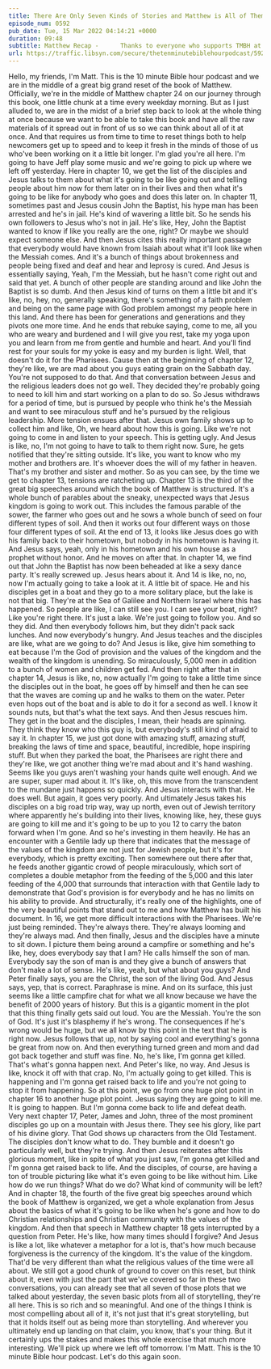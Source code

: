 ```yaml
---
title: There Are Only Seven Kinds of Stories and Matthew is All of Them
episode_num: 0592
pub_date: Tue, 15 Mar 2022 04:14:21 +0000
duration: 09:48
subtitle: Matthew Recap -      Thanks to everyone who supports TMBH at  You're the reason we can all do this together!  Music written and performed by .
url: https://traffic.libsyn.com/secure/thetenminutebiblehourpodcast/592_-_There_Are_Only_Seven_Kinds_of_Stories_and_Matthew_is_All_of_Them_.mp3
---
```


 Hello, my friends, I'm Matt. This is the 10 minute Bible hour podcast and we are in the middle of a great big grand reset of the book of Matthew. Officially, we're in the middle of Matthew chapter 24 on our journey through this book, one little chunk at a time every weekday morning. But as I just alluded to, we are in the midst of a brief step back to look at the whole thing at once because we want to be able to take this book and have all the raw materials of it spread out in front of us so we can think about all of it at once. And that requires us from time to time to reset things both to help newcomers get up to speed and to keep it fresh in the minds of those of us who've been working on it a little bit longer. I'm glad you're all here. I'm going to have Jeff play some music and we're going to pick up where we left off yesterday. Here in chapter 10, we get the list of the disciples and Jesus talks to them about what it's going to be like going out and telling people about him now for them later on in their lives and then what it's going to be like for anybody who goes and does this later on. In chapter 11, sometimes past and Jesus cousin John the Baptist, his hype man has been arrested and he's in jail. He's kind of wavering a little bit. So he sends his own followers to Jesus who's not in jail. He's like, Hey, John the Baptist wanted to know if like you really are the one, right? Or maybe we should expect someone else. And then Jesus cites this really important passage that everybody would have known from Isaiah about what it'll look like when the Messiah comes. And it's a bunch of things about brokenness and people being fixed and deaf and hear and leprosy is cured. And Jesus is essentially saying, Yeah, I'm the Messiah, but he hasn't come right out and said that yet. A bunch of other people are standing around and like John the Baptist is so dumb. And then Jesus kind of turns on them a little bit and it's like, no, hey, no, generally speaking, there's something of a faith problem and being on the same page with God problem amongst my people here in this land. And there has been for generations and generations and they pivots one more time. And he ends that rebuke saying, come to me, all you who are weary and burdened and I will give you rest, take my yoga upon you and learn from me from gentle and humble and heart. And you'll find rest for your souls for my yoke is easy and my burden is light. Well, that doesn't do it for the Pharisees. Cause then at the beginning of chapter 12, they're like, we are mad about you guys eating grain on the Sabbath day. You're not supposed to do that. And that conversation between Jesus and the religious leaders does not go well. They decided they're probably going to need to kill him and start working on a plan to do so. So Jesus withdraws for a period of time, but is pursued by people who think he's the Messiah and want to see miraculous stuff and he's pursued by the religious leadership. More tension ensues after that. Jesus own family shows up to collect him and like, Oh, we heard about how this is going. Like we're not going to come in and listen to your speech. This is getting ugly. And Jesus is like, no, I'm not going to have to talk to them right now. Sure, he gets notified that they're sitting outside. It's like, you want to know who my mother and brothers are. It's whoever does the will of my father in heaven. That's my brother and sister and mother. So as you can see, by the time we get to chapter 13, tensions are ratcheting up. Chapter 13 is the third of the great big speeches around which the book of Matthew is structured. It's a whole bunch of parables about the sneaky, unexpected ways that Jesus kingdom is going to work out. This includes the famous parable of the sower, the farmer who goes out and he sows a whole bunch of seed on four different types of soil. And then it works out four different ways on those four different types of soil. At the end of 13, it looks like Jesus does go with his family back to their hometown, but nobody in his hometown is having it. And Jesus says, yeah, only in his hometown and his own house as a prophet without honor. And he moves on after that. In chapter 14, we find out that John the Baptist has now been beheaded at like a sexy dance party. It's really screwed up. Jesus hears about it. And 14 is like, no, no, now I'm actually going to take a look at it. A little bit of space. He and his disciples get in a boat and they go to a more solitary place, but the lake is not that big. They're at the Sea of Galilee and Northern Israel where this has happened. So people are like, I can still see you. I can see your boat, right? Like you're right there. It's just a lake. We're just going to follow you. And so they did. And then everybody follows him, but they didn't pack sack lunches. And now everybody's hungry. And Jesus teaches and the disciples are like, what are we going to do? And Jesus is like, give him something to eat because I'm the God of provision and the values of the kingdom and the wealth of the kingdom is unending. So miraculously, 5,000 men in addition to a bunch of women and children get fed. And then right after that in chapter 14, Jesus is like, no, now actually I'm going to take a little time since the disciples out in the boat, he goes off by himself and then he can see that the waves are coming up and he walks to them on the water. Peter even hops out of the boat and is able to do it for a second as well. I know it sounds nuts, but that's what the text says. And then Jesus rescues him. They get in the boat and the disciples, I mean, their heads are spinning. They think they know who this guy is, but everybody's still kind of afraid to say it. In chapter 15, we just got done with amazing stuff, amazing stuff, breaking the laws of time and space, beautiful, incredible, hope inspiring stuff. But when they parked the boat, the Pharisees are right there and they're like, we got another thing we're mad about and it's hand washing. Seems like you guys aren't washing your hands quite well enough. And we are super, super mad about it. It's like, oh, this move from the transcendent to the mundane just happens so quickly. And Jesus interacts with that. He does well. But again, it goes very poorly. And ultimately Jesus takes his disciples on a big road trip way, way up north, even out of Jewish territory where apparently he's building into their lives, knowing like, hey, these guys are going to kill me and it's going to be up to you 12 to carry the baton forward when I'm gone. And so he's investing in them heavily. He has an encounter with a Gentile lady up there that indicates that the message of the values of the kingdom are not just for Jewish people, but it's for everybody, which is pretty exciting. Then somewhere out there after that, he feeds another gigantic crowd of people miraculously, which sort of completes a double metaphor from the feeding of the 5,000 and this later feeding of the 4,000 that surrounds that interaction with that Gentile lady to demonstrate that God's provision is for everybody and he has no limits on his ability to provide. And structurally, it's really one of the highlights, one of the very beautiful points that stand out to me and how Matthew has built his document. In 16, we get more difficult interactions with the Pharisees. We're just being reminded. They're always there. They're always looming and they're always mad. And then finally, Jesus and the disciples have a minute to sit down. I picture them being around a campfire or something and he's like, hey, does everybody say that I am? He calls himself the son of man. Everybody say the son of man is and they give a bunch of answers that don't make a lot of sense. He's like, yeah, but what about you guys? And Peter finally says, you are the Christ, the son of the living God. And Jesus says, yep, that is correct. Paraphrase is mine. And on its surface, this just seems like a little campfire chat for what we all know because we have the benefit of 2000 years of history. But this is a gigantic moment in the plot that this thing finally gets said out loud. You are the Messiah. You're the son of God. It's just it's blasphemy if he's wrong. The consequences if he's wrong would be huge, but we all know by this point in the text that he is right now. Jesus follows that up, not by saying cool and everything's gonna be great from now on. And then everything turned green and mom and dad got back together and stuff was fine. No, he's like, I'm gonna get killed. That's what's gonna happen next. And Peter's like, no way. And Jesus is like, knock it off with that crap. No, I'm actually going to get killed. This is happening and I'm gonna get raised back to life and you're not going to stop it from happening. So at this point, we go from one huge plot point in chapter 16 to another huge plot point. Jesus saying they are going to kill me. It is going to happen. But I'm gonna come back to life and defeat death. Very next chapter 17, Peter, James and John, three of the most prominent disciples go up on a mountain with Jesus there. They see his glory, like part of his divine glory. That God shows up characters from the Old Testament. The disciples don't know what to do. They bumble and it doesn't go particularly well, but they're trying. And then Jesus reiterates after this glorious moment, like in spite of what you just saw, I'm gonna get killed and I'm gonna get raised back to life. And the disciples, of course, are having a ton of trouble picturing like what it's even going to be like without him. Like how do we run things? What do we do? What kind of community will be left? And in chapter 18, the fourth of the five great big speeches around which the book of Matthew is organized, we get a whole explanation from Jesus about the basics of what it's going to be like when he's gone and how to do Christian relationships and Christian community with the values of the kingdom. And then that speech in Matthew chapter 18 gets interrupted by a question from Peter. He's like, how many times should I forgive? And Jesus is like a lot, like whatever a metaphor for a lot is, that's how much because forgiveness is the currency of the kingdom. It's the value of the kingdom. That'd be very different than what the religious values of the time were all about. We still got a good chunk of ground to cover on this reset, but think about it, even with just the part that we've covered so far in these two conversations, you can already see that all seven of those plots that we talked about yesterday, the seven basic plots from all of storytelling, they're all here. This is so rich and so meaningful. And one of the things I think is most compelling about all of it, it's not just that it's great storytelling, but that it holds itself out as being more than storytelling. And wherever you ultimately end up landing on that claim, you know, that's your thing. But it certainly ups the stakes and makes this whole exercise that much more interesting. We'll pick up where we left off tomorrow. I'm Matt. This is the 10 minute Bible hour podcast. Let's do this again soon.